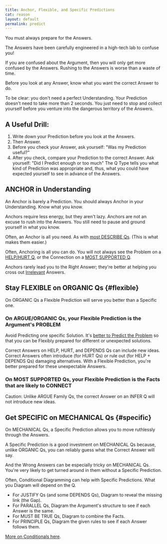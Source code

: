```yaml
---
title: Anchor, Flexible, and Specific Predictions
cat: reason
layout: default
permalink: predict
---
```


You must always prepare for the Answers.

The Answers have been carefully engineered in a high-tech lab to confuse you!

If you are confused about the Argument, then you will only get more confused by the Answers. Rushing to the Answers is worse than a waste of time.

Before you look at any Answer, know what you want the correct Answer to do.

To be clear: you don't need a perfect Understanding. Your Prediction doesn't need to take more than 2 seconds. You just need to stop and collect yourself before you venture into the dangerous territory of the Answers.

## A Useful Drill:

1. Write down your Prediction before you look at the Answers.
1. Then Answer.
1. Before you check your Answer, ask yourself: "Was my Prediction useful?"
1. After you check, compare your Prediction to the correct Answer. Ask yourself: "Did I Predict enough or too much" The Q Type tells you what kind of Prediction was appropriate and, thus, what you could have expected yourself to see in advance of the Answers.

## ANCHOR in Understanding

An Anchor is barely a Prediction. You should always Anchor in your Understanding. Know what you know.

Anchors require less energy, but they aren't lazy. Anchors are not an excuse to rush into the Answers. You still need to pause and ground yourself in what you know.

Often, an Anchor is all you need. As with [most DESCRIBE Qs](describe.html). (This is what makes them easier.)

Often, Anchoring is all you can do. You will not always see the Problem on a [HELP/HURT Q](argue.html#hurt), or the Connection on a [MOST SUPPORTED Q](infer.html#most-supported).

Anchors rarely lead you to the Right Answer; they're better at helping you cross out [Irrelevant](glossary.html#relevance) Answers.

## Stay FLEXIBLE on ORGANIC Qs {#flexible}

On ORGANIC Qs a Flexible Prediction will serve you better than a Specific one.

### On ARGUE/ORGANIC Qs, your Flexible Prediction is the Argument's PROBLEM

Avoid Predicting one specific Solution. It's [better to Predict the Problem](flaws.html#solutions) so that you can be Flexibly prepared for different or unexpected solutions.

Correct Answers on HELP, HURT, and DEPENDS Qs can include new ideas. Correct Answers often introduce (for HURT Qs) or rule out (for HELP + DEPENDS Qs) damaging alternatives. With a Flexible Prediction, you're better prepared for these unexpectable Answers.

### On MOST SUPPORTED Qs, your Flexible Prediction is the Facts that are likely to CONNECT

Caution: Unlike ARGUE Family Qs, the correct Answer on an INFER Q will not introduce new ideas.

## Get SPECIFIC on MECHANICAL Qs {#specific}

On MECHANICAL Qs, a Specific Prediction allows you to move ruthlessly through the Answers.

A Specific Prediction is a good investment on MECHANICAL Qs because, unlike ORGANIC Qs, you can reliably guess what the Correct Answer will say.

And the Wrong Answers can be especially tricky on MECHANICAL Qs. You're very likely to get turned around in them without a Specific Prediction.

Often, Conditional Diagramming can help with Specific Predictions. What you Diagram will depend on the Q.

- For JUSTIFY Qs (and some DEPENDS Qs), Diagram to reveal the missing link (the Gap).
- For PARALLEL Qs, Diagram the Argument's structure to see if each Answer is the same.
- For MUST BE TRUE Qs, Diagram to combine the Facts.
- For PRINCIPLE Qs, Diagram the given rules to see if each Answer follows them.

[More on Conditionals here](conditionals.html).
